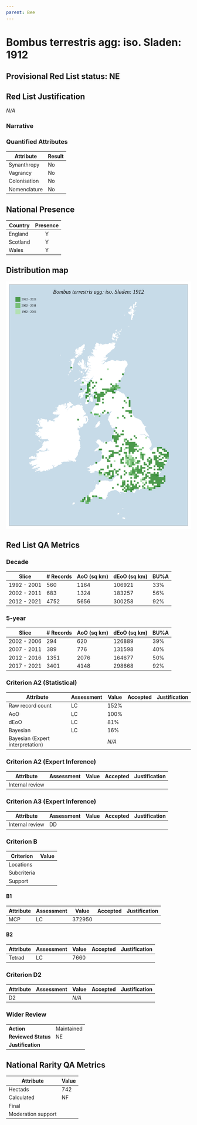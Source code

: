 ```yaml
---
parent: Bee
---
```


# Bombus terrestris agg: iso. Sladen: 1912

## Provisional Red List status: NE


## Red List Justification
*N/A*

### Narrative




### Quantified Attributes
|Attribute|Result|
|---|---|
|Synanthropy|No|
|Vagrancy|No|
|Colonisation|No|
|Nomenclature|No|




## National Presence
|Country|Presence
|---|:-:|
|England|Y|
|Scotland|Y|
|Wales|Y|


## Distribution map
![](../map/528.svg)

## Red List QA Metrics
### Decade
| Slice | # Records | AoO (sq km) | dEoO (sq km) |BU%A |
|---|---|---|---|---|
|1992 - 2001|560|1164|106921|33%|
|2002 - 2011|683|1324|183257|56%|
|2012 - 2021|4752|5656|300258|92%|

### 5-year
| Slice | # Records | AoO (sq km) | dEoO (sq km) |BU%A |
|---|---|---|---|---|
|2002 - 2006|294|620|126889|39%|
|2007 - 2011|389|776|131598|40%|
|2012 - 2016|1351|2076|164677|50%|
|2017 - 2021|3401|4148|298668|92%|

### Criterion A2 (Statistical)
|Attribute|Assessment|Value|Accepted|Justification
|---|---|---|---|---|
|Raw record count|LC|152%|||
|AoO|LC|100%|||
|dEoO|LC|81%|||
|Bayesian|LC|16%|||
|Bayesian (Expert interpretation)||*N/A*|||

### Criterion A2 (Expert Inference)
|Attribute|Assessment|Value|Accepted|Justification
|---|---|---|---|---|
|Internal review|||||

### Criterion A3 (Expert Inference)
|Attribute|Assessment|Value|Accepted|Justification
|---|---|---|---|---|
|Internal review|DD||||

### Criterion B
|Criterion| Value|
|---|---|
|Locations||
|Subcriteria||
|Support||

#### B1
|Attribute|Assessment|Value|Accepted|Justification
|---|---|---|---|---|
|MCP|LC|372950|||

#### B2
|Attribute|Assessment|Value|Accepted|Justification
|---|---|---|---|---|
|Tetrad|LC|7660|||

### Criterion D2
|Attribute|Assessment|Value|Accepted|Justification
|---|---|---|---|---|
|D2||*N/A*|||

### Wider Review
|  |  |
|---|---|
|**Action**|Maintained|
|**Reviewed Status**|NE|
|**Justification**||

## National Rarity QA Metrics
|Attribute|Value|
|---|---|
|Hectads|742|
|Calculated|NF|
|Final||
|Moderation support||
